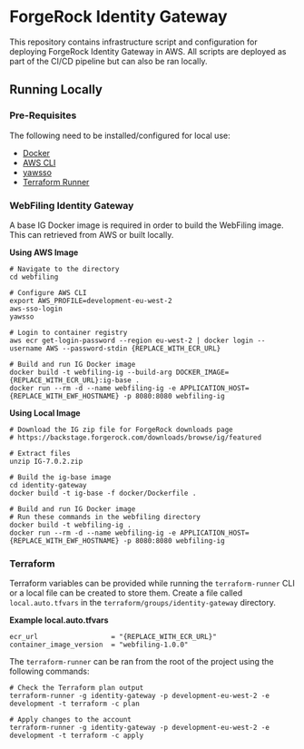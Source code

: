 # ForgeRock Identity Gateway

This repository contains infrastructure script and configuration for deploying ForgeRock Identity Gateway in AWS. All scripts are deployed as part of the CI/CD pipeline but can also be ran locally.

## Running Locally

### Pre-Requisites

The following need to be installed/configured for local use:

- [Docker](https://www.docker.com/products/docker-desktop)
- [AWS CLI](https://aws.amazon.com/cli/)
- [yawsso](https://pypi.org/project/yawsso/)
- [Terraform Runner](https://companieshouse.atlassian.net/wiki/spaces/DEVOPS/pages/1694236886/Terraform-runner)

### WebFiling Identity Gateway

A base IG Docker image is required in order to build the WebFiling image. This can retrieved from AWS or built locally.

**Using AWS Image**
```
# Navigate to the directory
cd webfiling

# Configure AWS CLI
export AWS_PROFILE=development-eu-west-2
aws-sso-login
yawsso

# Login to container registry
aws ecr get-login-password --region eu-west-2 | docker login --username AWS --password-stdin {REPLACE_WITH_ECR_URL}

# Build and run IG Docker image
docker build -t webfiling-ig --build-arg DOCKER_IMAGE={REPLACE_WITH_ECR_URL}:ig-base .
docker run --rm -d --name webfiling-ig -e APPLICATION_HOST={REPLACE_WITH_EWF_HOSTNAME} -p 8080:8080 webfiling-ig
```

**Using Local Image**
```
# Download the IG zip file for ForgeRock downloads page
# https://backstage.forgerock.com/downloads/browse/ig/featured

# Extract files
unzip IG-7.0.2.zip

# Build the ig-base image
cd identity-gateway
docker build -t ig-base -f docker/Dockerfile .

# Build and run IG Docker image
# Run these commands in the webfiling directory
docker build -t webfiling-ig .
docker run --rm -d --name webfiling-ig -e APPLICATION_HOST={REPLACE_WITH_EWF_HOSTNAME} -p 8080:8080 webfiling-ig
```

### Terraform

Terraform variables can be provided while running the `terraform-runner` CLI or a local file can be created to store them. Create a file called `local.auto.tfvars` in the `terraform/groups/identity-gateway` directory.

**Example local.auto.tfvars**
```
ecr_url                  = "{REPLACE_WITH_ECR_URL}"
container_image_version  = "webfiling-1.0.0"
```

The `terraform-runner` can be ran from the root of the project using the following commands:
```
# Check the Terraform plan output
terraform-runner -g identity-gateway -p development-eu-west-2 -e development -t terraform -c plan

# Apply changes to the account
terraform-runner -g identity-gateway -p development-eu-west-2 -e development -t terraform -c apply
```